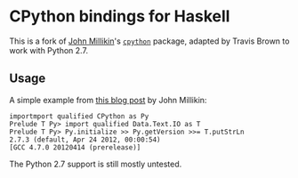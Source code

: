 CPython bindings for Haskell
============================

This is a fork of [John Millikin](https://john-millikin.com/)'s
[`cpython`](http://hackage.haskell.org/package/cpython) package,
adapted by Travis Brown to work with Python 2.7.

Usage
-----

A simple example from [this blog post](https://john-millikin.com/articles/ride-the-snake/)
by John Millikin:

    importmport qualified CPython as Py
    Prelude T Py> import qualified Data.Text.IO as T
    Prelude T Py> Py.initialize >> Py.getVersion >>= T.putStrLn
    2.7.3 (default, Apr 24 2012, 00:00:54) 
    [GCC 4.7.0 20120414 (prerelease)]

The Python 2.7 support is still mostly untested.

